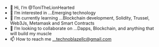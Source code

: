 - 👋 Hi, I’m @ToniTheLionHearted
- 👀 I’m interested in ...Emerging technology
- 🌱 I’m currently learning ...Blockchain development, Solidity, Trussel, Web3Js, Metamask and Smart Contracts
- 💞️ I’m looking to collaborate on ...Dapps, Blockchain, and anything that will build my muscle
- 📫 How to reach me ...technoblazellc@gmail.com

<!---
ToniTheLionHearted/ToniTheLionHearted is a women with a lot of spunk. I am willing to put in the work of someone is willing to put the work into me.
I really desire to become a pioneer in the emerging tech world.
--->
